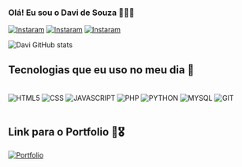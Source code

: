  ### Olá! Eu sou o Davi de Souza 🧑‍💻👋


 [![Instaram](	https://img.shields.io/badge/LinkedIn-0077B5?style=for-the-badge&logo=linkedin&logoColor=white)](https://www.linkedin.com/in/davi-de-souza-5a5b20205/)
 [![Instaram](https://img.shields.io/badge/Instagram-E4405F?style=for-the-badge&logo=instagram&logoColor=white)](https://instagram.com/davidesouza_dst?igshid=OGQ5ZDc2ODk2ZA==)
 [![Instaram](https://img.shields.io/badge/WhatsApp-25D366?style=for-the-badge&logo=whatsapp&logoColor=white)](https://api.whatsapp.com/send?phone=5511914606599&text=Ol%C3%A1%20Seja%20bem%20vindo!%20%0ASou%20Davi%20de%20souza%20)


 ![Davi GitHub stats](https://github-readme-stats.vercel.app/api?username=Daviteles1001&show_icons=true&theme=radical)

 ## Tecnologias que eu uso no meu dia 🫨

 <div style="display: inline_block"><br/>
 <img align="center" alt="HTML5" src="https://img.shields.io/badge/HTML5-E34F26?style=for-the-badge&logo=html5&logoColor=white" />
 <img align="center" alt="CSS" src="https://img.shields.io/badge/CSS3-1572B6?style=for-the-badge&logo=css3&logoColor=white" />
 <img align="center" alt="JAVASCRIPT" src="https://img.shields.io/badge/JavaScript-F7DF1E?style=for-the-badge&logo=javascript&logoColor=black" />
 <img align="center" alt="PHP" src="https://img.shields.io/badge/PHP-777BB4?style=for-the-badge&logo=php&logoColor=white" />
 <img align="center" alt="PYTHON" src="https://img.shields.io/badge/Python-14354C?style=for-the-badge&logo=python&logoColor=white" />
 <img align="center" alt="MYSQL" src="https://img.shields.io/badge/MySQL-00000F?style=for-the-badge&logo=mysql&logoColor=white" />
 <img align="center" alt="GIT" src="https://img.shields.io/badge/GIT-E44C30?style=for-the-badge&logo=git&logoColor=white" />
 </div><br/>

## Link para o Portfolio 🫡🎖️
[![Portfolio]( https://img.shields.io/badge/bio.link-000000%7D?style=for-the-badge&logo=biolink&logoColor=white)](https://daviteles1001.github.io/Portfolio/)

